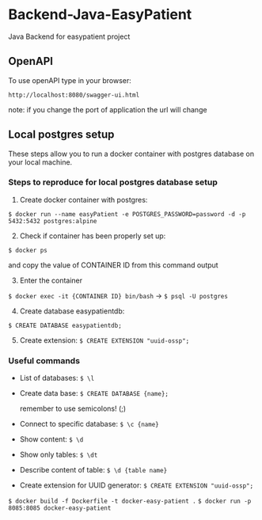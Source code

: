 # Backend-Java-EasyPatient
Java Backend for easypatient project

## OpenAPI 
To use openAPI type in your browser:

`http://localhost:8080/swagger-ui.html`

note: if you change the port of application the url will change

## Local postgres setup
These steps allow you to run a docker container with postgres database on your local machine.
### Steps to reproduce for local postgres database setup
1) Create docker container with postgres:

`$ docker run --name easyPatient -e POSTGRES_PASSWORD=password -d -p 5432:5432 postgres:alpine`


2) Check if container has been properly set up:

`$ docker ps`

and copy the value of CONTAINER ID from this command output 

3) Enter the container

`$ docker exec -it {CONTAINER ID} bin/bash` ->
`$ psql -U postgres`

4) Create database easypatientdb:

`$ CREATE DATABASE easypatientdb;`

5) Create extension:
`$ CREATE EXTENSION "uuid-ossp";`

### Useful commands 

- List of databases:
`$ \l`
- Create data base:
`$ CREATE DATABASE {name};`

  remember to use semicolons! (;)

- Connect to specific database:
`$ \c {name}`
- Show content:
`$ \d`
- Show only tables:
`$ \dt`
- Describe content of table:
`$ \d {table name}`
- Create extension for UUID generator:
`$ CREATE EXTENSION "uuid-ossp";`



`$ docker build -f Dockerfile -t docker-easy-patient .`
`$ docker run -p 8085:8085 docker-easy-patient`